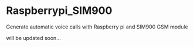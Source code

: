 # Raspberrypi_SIM900
Generate automatic voice calls with Raspberry pi and SIM900 GSM module

will be updated soon...

